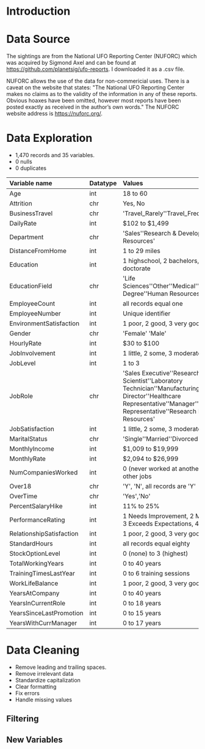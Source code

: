 # Introduction

# Data Source
The sightings are from the National UFO Reporting Center (NUFORC) which was acquired by Sigmond Axel and can be found at https://github.com/planetsig/ufo-reports. I downloaded it as a .csv file.  

NUFORC allows the use of the data for non-commericial uses. There is a caveat on the website that states: "The National UFO Reporting Center makes no claims as to the validity of the information in any of these reports. Obvious hoaxes have been omitted, however most reports have been posted exactly as received in the author’s own words." The NUFORC website address is https://nuforc.org/.

# Data Exploration
- 1,470 records and 35 variables.
- 0 nulls
- 0 duplicates

|Variable name|Datatype|Values|
|:---|:---|:---|
|  Age                     | int|18 to 60|
|  Attrition               | chr| Yes, No|
|  BusinessTravel          | chr| 'Travel_Rarely''Travel_Frequently''Non_Travel'|
|  DailyRate               | int|$102 to $1,499|
|  Department              | chr|'Sales''Research & Development''Human Resources'|
|  DistanceFromHome        | int|1 to 29 miles|
|  Education               | int|1 highschool, 2 bachelors, 3 masters, 4 doctorate|
|  EducationField          | chr|'Life Sciences''Other''Medical''Marketing''Technical Degree''Human Resources'|
|  EmployeeCount           | int|all records equal one|
|  EmployeeNumber          | int|Unique identifier|
|  EnvironmentSatisfaction | int|1 poor, 2 good, 3 very good, 4 excellent|
|  Gender                  | chr|'Female' 'Male'|
|  HourlyRate              | int|$30 to $100|
|  JobInvolvement          | int|1 little, 2 some, 3 moderate, 4 very|
|  JobLevel                | int|1 to 3|
|  JobRole                 | chr|'Sales Executive''Research Scientist''Laboratory Technician''Manufacturing Director''Healthcare Representative''Manager''Sales Representative''Research Director''Human Resources'|
|  JobSatisfaction         | int|1 little, 2 some, 3 moderate, 4 very|
|  MaritalStatus           | chr|'Single''Married''Divorced'|
|  MonthlyIncome           | int|$1,009 to $19,999|
|  MonthlyRate              | int|$2,094 to $26,999|
|  NumCompaniesWorked       | int|0 (never worked at another company) to 9 other jobs|
|  Over18                   | chr|'Y', 'N', all records are 'Y'|
|  OverTime                 | chr|'Yes','No'|
|  PercentSalaryHike        | int|11% to 25%|
|  PerformanceRating        | int|1 Needs Improvement, 2 Meets Expectations, 3 Exceeds Expectations, 4 Outstanding|
|  RelationshipSatisfaction | int|1 poor, 2 good, 3 very good, 4 excellent|
|  StandardHours            | int|all records equal eighty|
|  StockOptionLevel         | int |0 (none) to 3 (highest)|
|  TotalWorkingYears        | int |0 to 40 years|
|  TrainingTimesLastYear    | int |0 to 6 training sessions|
|  WorkLifeBalance          | int |1 poor, 2 good, 3 very good, 4 excellent|
|  YearsAtCompany           | int |0 to 40 years|
|  YearsInCurrentRole       | int |0 to 18 years|
|  YearsSinceLastPromotion  | int |0 to 15 years|
|  YearsWithCurrManager     | int |0 to 17 years|

# Data Cleaning
- Remove leading and trailing spaces.
- Remove irrelevant data
- Standardize capitalization
- Clear formatting
- Fix errors
- Handle missing values

## Filtering
  
## New Variables

